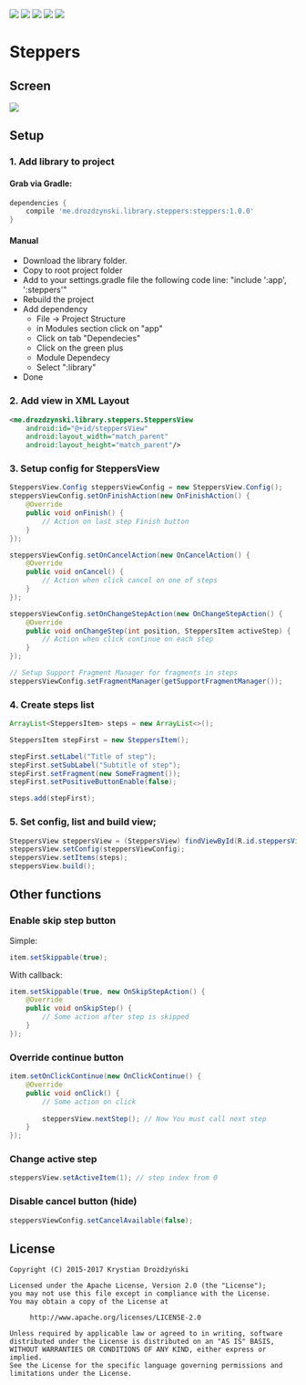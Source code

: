 <img src="https://api.travis-ci.org/drozdzynski/Steppers.svg" /> <a href="https://android-arsenal.com/details/1/3301"><img src="https://img.shields.io/badge/Android%20Arsenal-Steppers-green.svg?style=true"></a>
<a href="https://www.patreon.com/drozdzynski" rel="Patreon"><img src="https://img.shields.io/badge/donate-patreon-%23E6461A.svg" /></a>
<a href="https://gitter.im/drozdzynski/Steppers" rel="Gitter"><img src="https://img.shields.io/gitter/room/nwjs/nw.js.svg" /></a>
<a href="https://twitter.com/drozdzynskime" rel="some text"><img src="https://img.shields.io/twitter/follow/drozdzynskime.svg?style=social&label=Follow" /></a>

# Steppers

## Screen

<img src="https://drozdzynski.me/repo/steppers/screen.gif" />

## Setup

### 1. Add library to project

#### Grab via Gradle:
```groovy
dependencies {
    compile 'me.drozdzynski.library.steppers:steppers:1.0.0'
}
```

#### Manual
* Download the library folder.
* Copy to root project folder
* Add to your settings.gradle file the following code line: "include ':app', ':steppers'"
* Rebuild the project
* Add dependency
    * File → Project Structure
    * in Modules section click on "app"
    * Click on tab "Dependecies"
    * Click on the green plus
    * Module Dependecy
    * Select ":library"
* Done

### 2. Add view in XML Layout
```xml
<me.drozdzynski.library.steppers.SteppersView
    android:id="@+id/steppersView"
    android:layout_width="match_parent"
    android:layout_height="match_parent"/>
```

### 3. Setup config for SteppersView
```java
SteppersView.Config steppersViewConfig = new SteppersView.Config();
steppersViewConfig.setOnFinishAction(new OnFinishAction() {
    @Override
    public void onFinish() {
        // Action on last step Finish button
    }
});

steppersViewConfig.setOnCancelAction(new OnCancelAction() {
    @Override
    public void onCancel() {
        // Action when click cancel on one of steps
    }
});

steppersViewConfig.setOnChangeStepAction(new OnChangeStepAction() {
    @Override
    public void onChangeStep(int position, SteppersItem activeStep) {
        // Action when click continue on each step
    }
});

// Setup Support Fragment Manager for fragments in steps
steppersViewConfig.setFragmentManager(getSupportFragmentManager());
```

### 4. Create steps list
```java
ArrayList<SteppersItem> steps = new ArrayList<>();

SteppersItem stepFirst = new SteppersItem();

stepFirst.setLabel("Title of step");
stepFirst.setSubLabel("Subtitle of step");
stepFirst.setFragment(new SomeFragment());
stepFirst.setPositiveButtonEnable(false);

steps.add(stepFirst);
```

### 5. Set config, list and build view;
```java
SteppersView steppersView = (SteppersView) findViewById(R.id.steppersView);
steppersView.setConfig(steppersViewConfig);
steppersView.setItems(steps);
steppersView.build();
```

## Other functions

### Enable skip step button
Simple:
```java
item.setSkippable(true);
```

With callback:
```java
item.setSkippable(true, new OnSkipStepAction() {
    @Override
    public void onSkipStep() {
        // Some action after step is skipped
    }
});
```

### Override continue button
```java
item.setOnClickContinue(new OnClickContinue() {
    @Override
    public void onClick() {
        // Some action on click
        
        steppersView.nextStep(); // Now You must call next step
    }
});
```

### Change active step
```java
steppersView.setActiveItem(1); // step index from 0 
```

### Disable cancel button (hide)
```java
steppersViewConfig.setCancelAvailable(false);
```

## License
```
Copyright (C) 2015-2017 Krystian Drożdżyński

Licensed under the Apache License, Version 2.0 (the "License");
you may not use this file except in compliance with the License.
You may obtain a copy of the License at

     http://www.apache.org/licenses/LICENSE-2.0

Unless required by applicable law or agreed to in writing, software
distributed under the License is distributed on an "AS IS" BASIS,
WITHOUT WARRANTIES OR CONDITIONS OF ANY KIND, either express or implied.
See the License for the specific language governing permissions and
limitations under the License.
```
